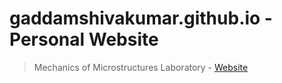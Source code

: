 # gaddamshivakumar.github.io - Personal Website

> Mechanics of Microstructures Laboratory - [Website](https://gaddamshivakumar.github.io/momlab/)

